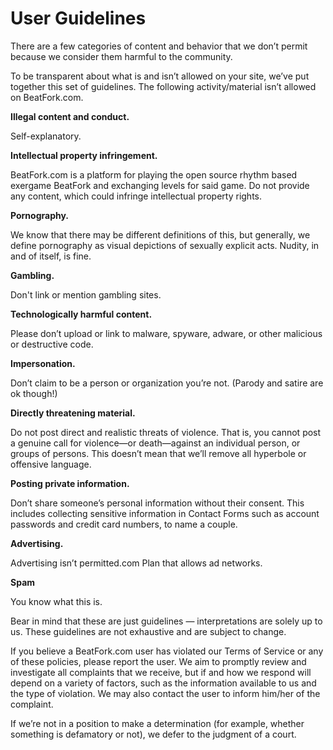 # User Guidelines

There are a few categories of content and behavior that we don’t permit because we consider them harmful to the community.

To be transparent about what is and isn’t allowed on your site, we’ve put together this set of guidelines. The following activity/material isn’t allowed on BeatFork.com.

**Illegal content and conduct.**

Self-explanatory.

**Intellectual property infringement.**

BeatFork.com is a platform for playing the open source rhythm based exergame BeatFork and exchanging levels for said game. Do not provide any content, which could infringe intellectual property rights.

**Pornography.**

We know that there may be different definitions of this, but generally, we define pornography as visual depictions of sexually explicit acts. Nudity, in and of itself, is fine.

**Gambling.**

Don't link or mention gambling sites.

**Technologically harmful content.**

Please don’t upload or link to malware, spyware, adware, or other malicious or destructive code.

**Impersonation.**

Don’t claim to be a person or organization you’re not. (Parody and satire are ok though!)

**Directly threatening material.**

Do not post direct and realistic threats of violence. That is, you cannot post a genuine call for violence—or death—against an individual person, or groups of persons. This doesn’t mean that we’ll remove all hyperbole or offensive language.

**Posting private information.**

Don’t share someone’s personal information without their consent. This includes collecting sensitive information in Contact Forms such as account passwords and credit card numbers, to name a couple.

**Advertising.**

Advertising isn’t permitted.com Plan that allows ad networks.

**Spam**

You know what this is.

Bear in mind that these are just guidelines — interpretations are solely up to us. These guidelines are not exhaustive and are subject to change.

If you believe a BeatFork.com user has violated our Terms of Service or any of these policies, please report the user. We aim to promptly review and investigate all complaints that we receive, but if and how we respond will depend on a variety of factors, such as the information available to us and the type of violation. We may also contact the user to inform him/her of the complaint.

If we’re not in a position to make a determination (for example, whether something is defamatory or not), we defer to the judgment of a court.

